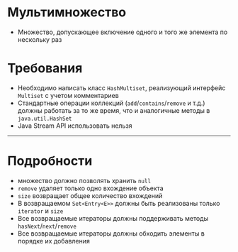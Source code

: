 # Мультимножество

* Множество, допускающее включение одного и того же элемента по нескольку раз

# Требования

* Необходимо написать класс `HashMultiset`, реализующий интерфейс `Multiset` с учетом комментариев
* Стандартные операции коллекций (`add`/`contains`/`remove` и т.д.) должны работать за то же время, что и аналогичные методы в `java.util.HashSet`
* Java Stream API использовать нельзя

---

# Подробности

* множество должно позволять хранить `null`
* `remove` удаляет только одно вхождение объекта
* `size` возвращает общее количество вхождений
* В возвращаемом `Set<Entry<E>>` должны быть реализованы только `iterator` и `size`
* Все возвращаемые итераторы должны поддерживать методы `hasNext`/`next`/`remove`
* Все возвращаемые итераторы должны обходить элементы в порядке их добавления
